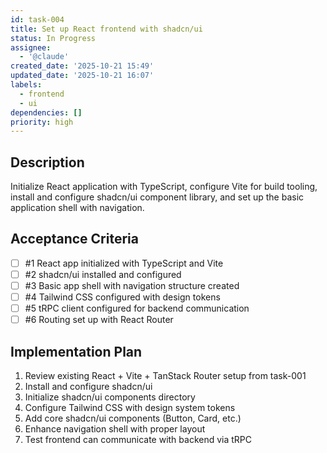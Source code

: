 ```yaml
---
id: task-004
title: Set up React frontend with shadcn/ui
status: In Progress
assignee:
  - '@claude'
created_date: '2025-10-21 15:49'
updated_date: '2025-10-21 16:07'
labels:
  - frontend
  - ui
dependencies: []
priority: high
---
```


## Description

<!-- SECTION:DESCRIPTION:BEGIN -->
Initialize React application with TypeScript, configure Vite for build tooling, install and configure shadcn/ui component library, and set up the basic application shell with navigation.
<!-- SECTION:DESCRIPTION:END -->

## Acceptance Criteria
<!-- AC:BEGIN -->
- [ ] #1 React app initialized with TypeScript and Vite
- [ ] #2 shadcn/ui installed and configured
- [ ] #3 Basic app shell with navigation structure created
- [ ] #4 Tailwind CSS configured with design tokens
- [ ] #5 tRPC client configured for backend communication
- [ ] #6 Routing set up with React Router
<!-- AC:END -->

## Implementation Plan

<!-- SECTION:PLAN:BEGIN -->
1. Review existing React + Vite + TanStack Router setup from task-001
2. Install and configure shadcn/ui
3. Initialize shadcn/ui components directory
4. Configure Tailwind CSS with design system tokens
5. Add core shadcn/ui components (Button, Card, etc.)
6. Enhance navigation shell with proper layout
7. Test frontend can communicate with backend via tRPC
<!-- SECTION:PLAN:END -->
